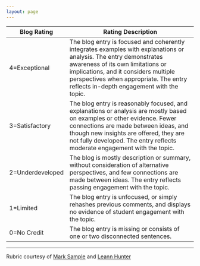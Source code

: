 ```yaml
---
layout: page
---
```


Blog Rating        | Rating Description
------------       | -------------------
4=Exceptional    | The blog entry is focused and coherently integrates examples with explanations or analysis. The entry demonstrates awareness of its own limitations or implications, and it considers multiple perspectives when appropriate. The entry reflects in-depth engagement with the topic.
3=Satisfactory   | The blog entry is reasonably focused, and explanations or analysis are mostly based on examples or other evidence. Fewer connections are made between ideas, and though new insights are offered, they are not fully developed. The entry reflects moderate engagement with the topic.
2=Underdeveloped | The blog is mostly description or summary, without consideration of alternative perspectives, and few connections are made between ideas. The entry reflects passing engagement with the topic.  
1=Limited        | The blog entry is unfocused, or simply rehashes previous comments, and displays no evidence of student engagement with the topic.  
0=No Credit      | The blog entry is missing or consists of one or two disconnected sentences.

---

Rubric courtesy of [Mark Sample](http://samplereality.com) and [Leann Hunter](http://leannhunter.com)
